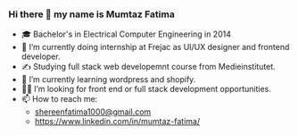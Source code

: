 ### Hi there 👋 my name is Mumtaz Fatima  

- 🎓 Bachelor's in Electrical Computer Engineering in 2014
- 🔭 I’m currently doing internship at Frejac as UI/UX designer and frontend developer.
- ✍ Studying full stack web developemnt course from Medieinstitutet. 
- 🌱 I’m currently learning wordpress and shopify.
- 👩‍💻 I’m looking for front end or full stack development opportunities.
- 📫 How to reach me:
  - shereenfatima1000@gmail.com
  - https://www.linkedin.com/in/mumtaz-fatima/
